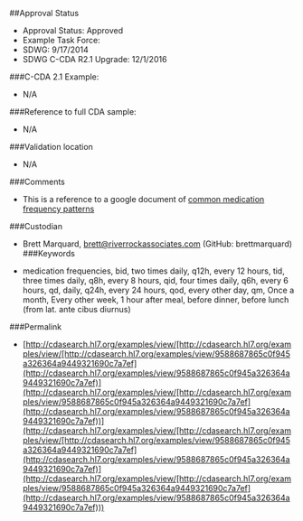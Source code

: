 ##Approval Status 

* Approval Status: Approved
* Example Task Force: 
* SDWG: 9/17/2014
* SDWG C-CDA R2.1 Upgrade: 12/1/2016    


###C-CDA 2.1 Example: 

* N/A

###Reference to full CDA sample:
* N/A

###Validation location
* N/A

###Comments
* This is a reference to a google document of [common medication frequency patterns](https://docs.google.com/document/d/1Y0Z458o_MrR2aPnpx6EygO6hpI88Bl95esjRWZ0agtY/edit)

###Custodian

* Brett Marquard, brett@riverrockassociates.com (GitHub: brettmarquard)
###Keywords

* medication frequencies, bid, two times daily, q12h, every 12 hours, tid, three times daily, q8h, every 8 hours, qid, four times daily, q6h, every 6 hours, qd, daily, q24h, every 24 hours, qod, every other day, qm, Once a month, Every other week, 1 hour after meal, before dinner, before lunch (from lat. ante cibus diurnus)


###Permalink 

* [http://cdasearch.hl7.org/examples/view/[http://cdasearch.hl7.org/examples/view/[http://cdasearch.hl7.org/examples/view/9588687865c0f945a326364a9449321690c7a7ef](http://cdasearch.hl7.org/examples/view/9588687865c0f945a326364a9449321690c7a7ef)](http://cdasearch.hl7.org/examples/view/[http://cdasearch.hl7.org/examples/view/9588687865c0f945a326364a9449321690c7a7ef](http://cdasearch.hl7.org/examples/view/9588687865c0f945a326364a9449321690c7a7ef))](http://cdasearch.hl7.org/examples/view/[http://cdasearch.hl7.org/examples/view/[http://cdasearch.hl7.org/examples/view/9588687865c0f945a326364a9449321690c7a7ef](http://cdasearch.hl7.org/examples/view/9588687865c0f945a326364a9449321690c7a7ef)](http://cdasearch.hl7.org/examples/view/[http://cdasearch.hl7.org/examples/view/9588687865c0f945a326364a9449321690c7a7ef](http://cdasearch.hl7.org/examples/view/9588687865c0f945a326364a9449321690c7a7ef)))